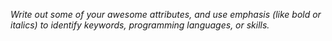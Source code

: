 *Write out some of your awesome* _attributes, and use emphasis (like bold or italics) to identify keywords, programming languages, or skills._